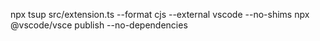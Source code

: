npx tsup src/extension.ts --format cjs --external vscode --no-shims
npx @vscode/vsce publish --no-dependencies